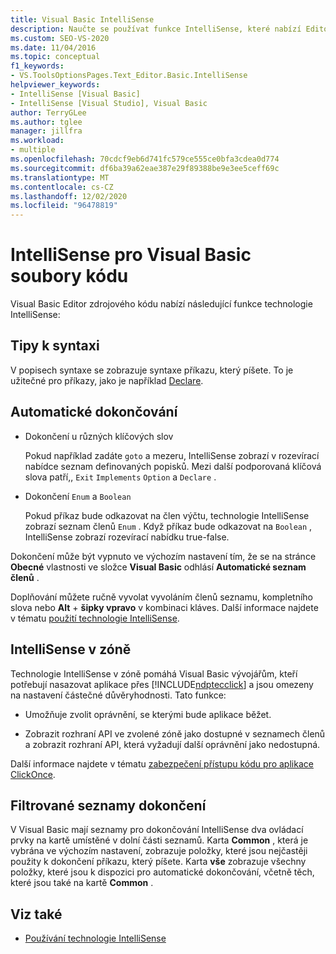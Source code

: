 ```yaml
---
title: Visual Basic IntelliSense
description: Naučte se používat funkce IntelliSense, které nabízí Editor zdrojového kódu Visual Basic.
ms.custom: SEO-VS-2020
ms.date: 11/04/2016
ms.topic: conceptual
f1_keywords:
- VS.ToolsOptionsPages.Text_Editor.Basic.IntelliSense
helpviewer_keywords:
- IntelliSense [Visual Basic]
- IntelliSense [Visual Studio], Visual Basic
author: TerryGLee
ms.author: tglee
manager: jillfra
ms.workload:
- multiple
ms.openlocfilehash: 70cdcf9eb6d741fc579ce555ce0bfa3cdea0d774
ms.sourcegitcommit: df6ba39a62eae387e29f89388be9e3ee5ceff69c
ms.translationtype: MT
ms.contentlocale: cs-CZ
ms.lasthandoff: 12/02/2020
ms.locfileid: "96478819"
---
```

# <a name="intellisense-for-visual-basic-code-files"></a>IntelliSense pro Visual Basic soubory kódu

Visual Basic Editor zdrojového kódu nabízí následující funkce technologie IntelliSense:

## <a name="syntax-tips"></a>Tipy k syntaxi

V popisech syntaxe se zobrazuje syntaxe příkazu, který píšete. To je užitečné pro příkazy, jako je například [Declare](/dotnet/visual-basic/language-reference/statements/declare-statement).

## <a name="automatic-completion"></a>Automatické dokončování

- Dokončení u různých klíčových slov

     Pokud například zadáte `goto` a mezeru, IntelliSense zobrazí v rozevírací nabídce seznam definovaných popisků. Mezi další podporovaná klíčová slova patří,, `Exit` `Implements` `Option` a `Declare` .

- Dokončení `Enum` a `Boolean`

    Pokud příkaz bude odkazovat na člen výčtu, technologie IntelliSense zobrazí seznam členů `Enum` . Když příkaz bude odkazovat na `Boolean` , IntelliSense zobrazí rozevírací nabídku true-false.

Dokončení může být vypnuto ve výchozím nastavení tím, že se na stránce **Obecné** vlastnosti ve složce **Visual Basic** odhlásí **Automatické seznam členů** .

Doplňování můžete ručně vyvolat vyvoláním členů seznamu, kompletního slova nebo **Alt** + **šipky vpravo** v kombinaci kláves. Další informace najdete v tématu [použití technologie IntelliSense](../ide/using-intellisense.md).

## <a name="intellisense-in-zone"></a>IntelliSense v zóně

Technologie IntelliSense v zóně pomáhá Visual Basic vývojářům, kteří potřebují nasazovat aplikace přes [!INCLUDE[ndptecclick](../deployment/includes/ndptecclick_md.md)] a jsou omezeny na nastavení částečné důvěryhodnosti. Tato funkce:

- Umožňuje zvolit oprávnění, se kterými bude aplikace běžet.

- Zobrazit rozhraní API ve zvolené zóně jako dostupné v seznamech členů a zobrazit rozhraní API, která vyžadují další oprávnění jako nedostupná.

Další informace najdete v tématu [zabezpečení přístupu kódu pro aplikace ClickOnce](../deployment/code-access-security-for-clickonce-applications.md).

## <a name="filtered-completion-lists"></a>Filtrované seznamy dokončení

V Visual Basic mají seznamy pro dokončování IntelliSense dva ovládací prvky na kartě umístěné v dolní části seznamů. Karta **Common** , která je vybrána ve výchozím nastavení, zobrazuje položky, které jsou nejčastěji použity k dokončení příkazu, který píšete. Karta **vše** zobrazuje všechny položky, které jsou k dispozici pro automatické dokončování, včetně těch, které jsou také na kartě **Common** .

## <a name="see-also"></a>Viz také

- [Používání technologie IntelliSense](../ide/using-intellisense.md)
